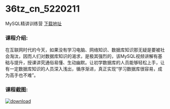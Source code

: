 # 36tz_cn_5220211
MySQL精讲训练营
[下载地址](http://www.36tz.cn/article/5220211 "下载地址")
### 课程介绍:
在互联网时代的今天，如果没有学习电脑、网络知识、数据库知识那无疑是要被社会淘汰，因而人们对数据库知识的渴求，是极其强烈的，该MySQL视频讲解有基础与提升，授课讲究通俗易懂、生动幽默。让初学数据库的人员能够轻松上手，让有一定数据库知识的人员深入浅出，循序渐进，真正实现“学习数据库很容易，成为高手也不难”。

### 课程截图:
[![download](http://36tz.cn/muke_img/2021_06_2-44.png "下载地址")](http://www.36tz.cn "下载地址")

